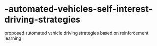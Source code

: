 # -automated-vehicles-self-interest-driving-strategies
proposed automated vehicle driving strategies based on reinforcement learning
